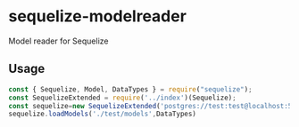 # sequelize-modelreader
Model reader for Sequelize

## Usage
```javascript
const { Sequelize, Model, DataTypes } = require("sequelize");
const SequelizeExtended = require('../index')(Sequelize);
const sequelize=new SequelizeExtended('postgres://test:test@localhost:5432/test')
sequelize.loadModels('./test/models',DataTypes)
